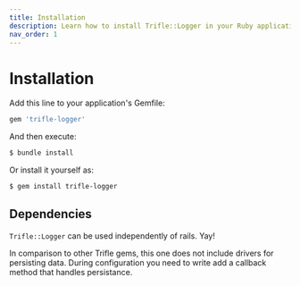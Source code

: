 ```yaml
---
title: Installation
description: Learn how to install Trifle::Logger in your Ruby application.
nav_order: 1
---
```


# Installation

Add this line to your application's Gemfile:

```ruby
gem 'trifle-logger'
```

And then execute:

```sh
$ bundle install
```

Or install it yourself as:

```sh
$ gem install trifle-logger
```

## Dependencies

`Trifle::Logger` can be used independently of rails. Yay!

In comparison to other Trifle gems, this one does not include drivers for persisting data. During configuration you need to write add a callback method that handles persistance.